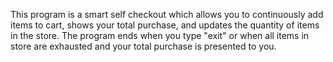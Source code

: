 This program is a smart self checkout which allows you to continuously add items to cart, shows your total purchase, and updates the quantity of items in the store. The program ends when you type "exit" or when all items in store are exhausted and your total purchase is presented to you.
